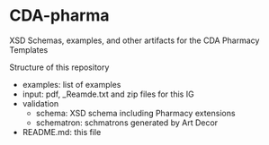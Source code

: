 # CDA-pharma

XSD Schemas, examples, and other artifacts for the CDA Pharmacy Templates

Structure of this repository

- examples: list of examples
- input: pdf, _Reamde.txt and zip files for this IG
- validation
  - schema: XSD schema including Pharmacy extensions
  - schematron: schmatrons generated by Art Decor
- README.md: this file
